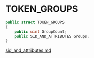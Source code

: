 # TOKEN\_GROUPS

```csharp
public struct TOKEN_GROUPS
{
    public uint GroupCount;
    public SID_AND_ATTRIBUTES Groups;
}
```

[sid\_and\_attributes.md](sid\_and\_attributes.md "mention")
